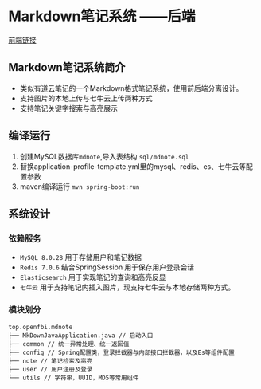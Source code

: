 # Markdown笔记系统 ——后端

[前端链接](https://github.com/edpeg/mdnote_vue.git)

## Markdown笔记系统简介

* 类似有道云笔记的一个Markdown格式笔记系统，使用前后端分离设计。
* 支持图片的本地上传与七牛云上传两种方式
* 支持笔记关键字搜索与高亮展示

## 编译运行

1. 创建MySQL数据库`mdnote`,导入表结构 `sql/mdnote.sql`
2. 替换application-profile-template.yml里的mysql、redis、es、七牛云等配置参数
3. maven编译运行 `mvn spring-boot:run`

## 系统设计

### 依赖服务

* `MySQL 8.0.28` 用于存储用户和笔记数据
* `Redis 7.0.6` 结合SpringSession 用于保存用户登录会话
* `Elasticsearch` 用于实现笔记的查询和高亮反显
* `七牛云` 用于支持笔记内插入图片，现支持七牛云与本地存储两种方式。

### 模块划分

```
top.openfbi.mdnote 
├── MkDownJavaApplication.java // 启动入口
├── common // 统一异常处理、统一返回值
├── config // Spring配置类，登录拦截器与内部接口拦截器，以及Es等组件配置
├── note // 笔记检索及高亮
├── user // 用户注册及登录
└── utils // 字符串，UUID，MD5等常用组件
```
   